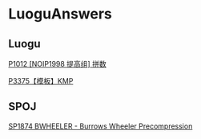 # LuoguAnswers

## Luogu
[P1012 [NOIP1998 提高组] 拼数](/P1012/)

[P3375【模板】KMP](/P3375/)

## SPOJ
[SP1874 BWHEELER - Burrows Wheeler Precompression](/SP1874/)